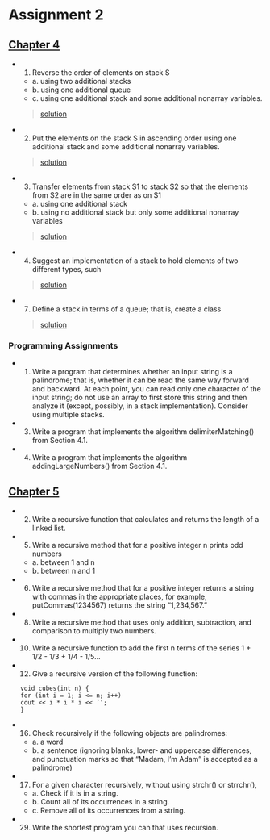 # Assignment 2


## [Chapter 4](https://github.com/nkteaching/assignment-2-vonderchild/tree/master/chapter4)

- 1. Reverse the order of elements on stack S
    - a. using two additional stacks
    - b. using one additional queue
    - c. using one additional stack and some additional nonarray variables.     
    >[solution](https://github.com/nkteaching/assignment-2-vonderchild/blob/master/chapter4/question1.cpp)
    
- 2. Put the elements on the stack S in ascending order using one additional stack and
some additional nonarray variables.
    >[solution](https://github.com/nkteaching/assignment-2-vonderchild/blob/master/chapter4/question2.cpp)
    
- 3. Transfer elements from stack S1 to stack S2 so that the elements from S2 are in the
same order as on S1
    - a. using one additional stack
    - b. using no additional stack but only some additional nonarray variables
    >[solution](https://github.com/nkteaching/assignment-2-vonderchild/blob/master/chapter4/question3.cpp)

- 4. Suggest an implementation of a stack to hold elements of two different types, such
    >[solution](https://github.com/nkteaching/assignment-2-vonderchild/blob/master/chapter4/question4.cpp)

- 7. Define a stack in terms of a queue; that is, create a class
    >[solution](https://github.com/nkteaching/assignment-2-vonderchild/blob/master/chapter4/question7.cpp)

### Programming Assignments

- 1. Write a program that determines whether an input string is a palindrome; that is,
whether it can be read the same way forward and backward. At each point, you can
read only one character of the input string; do not use an array to first store this
string and then analyze it (except, possibly, in a stack implementation). Consider
using multiple stacks.

- 3. Write a program that implements the algorithm delimiterMatching() from
Section 4.1.

- 4. Write a program that implements the algorithm addingLargeNumbers() from
Section 4.1.


## [Chapter 5](https://github.com/nkteaching/assignment-2-vonderchild/tree/master/chapter5)

- 2. Write a recursive function that calculates and returns the length of a linked list.

- 5. Write a recursive method that for a positive integer n prints odd numbers
    - a. between 1 and n
    - b. between n and 1

- 6. Write a recursive method that for a positive integer returns a string with commas
in the appropriate places, for example, putCommas(1234567) returns the string
“1,234,567.”

- 8. Write a recursive method that uses only addition, subtraction, and comparison to
multiply two numbers.

- 10. Write a recursive function to add the first n terms of the series 
1 + 1/2 - 1/3 + 1/4 - 1/5...

- 12. Give a recursive version of the following function:
    ```
    void cubes(int n) {
    for (int i = 1; i <= n; i++)
    cout << i * i * i << ’’;
    }
    ```
 
- 16. Check recursively if the following objects are palindromes:
    - a. a word
    - b. a sentence (ignoring blanks, lower- and uppercase differences, and punctuation
marks so that “Madam, I’m Adam” is accepted as a palindrome)

- 17. For a given character recursively, without using strchr() or strrchr(),
    - a. Check if it is in a string.
    - b. Count all of its occurrences in a string.
    - c. Remove all of its occurrences from a string.

- 29. Write the shortest program you can that uses recursion.
